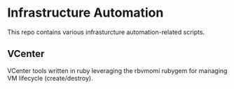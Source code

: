 # Infrastructure Automation

This repo contains various infrasturcture automation-related scripts.

## VCenter

VCenter tools written in ruby leveraging the rbvmomi rubygem for managing VM lifecycle (create/destroy).

